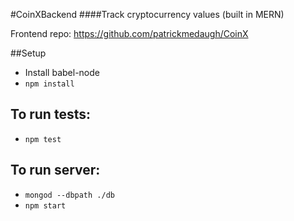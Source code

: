 #CoinXBackend
####Track cryptocurrency values (built in MERN)

Frontend repo: https://github.com/patrickmedaugh/CoinX

##Setup
  * Install babel-node
  * `npm install`
  
## To run tests: 
  * `npm test`
  
## To run server: 
  * `mongod --dbpath ./db`
  * `npm start` 
